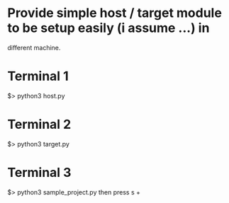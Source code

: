 # Provide simple host / target module to be setup easily (i assume ...) in
  different machine.

# Terminal 1
  $> python3 host.py

# Terminal 2
  $> python3 target.py

# Terminal 3
  $> python3 sample_project.py
  then
  press s + <enter>
